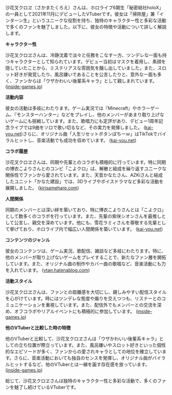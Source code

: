 沙花叉クロヱ（さかまたくろえ）さんは、ホロライブ6期生「秘密結社holoX」の一員として2021年11月にデビューしたVTuberです。彼女は「掃除屋」兼「インターン生」というユニークな役割を持ち、独特のキャラクター性と多彩な活動で多くのファンを魅了しました。以下に、彼女の特徴や活動について詳しく解説します。

**キャラクター性**

沙花叉クロヱさんは、冷静沈着で淡々と任務をこなす一方、ツンデレな一面も持つキャラクターとして知られています。デビュー当初はマスクを着用し、素顔を隠していたことから、ミステリアスな雰囲気を醸し出していました。また、スロット好きが発覚したり、風呂嫌いであることを公言したりと、意外な一面も多く、ファンからは「ウザかわいい後輩系キャラ」として親しまれています。 ([inside-games.jp](https://www.inside-games.jp/article/2021/12/12/135755.html?utm_source=openai))

**活動内容**

彼女の活動は多岐にわたります。ゲーム実況では『Minecraft』やホラーゲーム、『モンスターハンター』などをプレイし、他のメンバーがあまり取り上げないゲームにも挑戦しています。また、歌唱力にも定評があり、デビュー1周年記念ライブでは9曲をソロで歌い切るなど、その実力を発揮しました。 ([kai-you.net](https://kai-you.net/article/86075?utm_source=openai))さらに、オリジナル曲「人生リセットボタンぽちーｗ」はTikTokでバイラルヒットし、音楽活動でも成功を収めています。 ([kai-you.net](https://kai-you.net/article/85358?utm_source=openai))

**コラボ履歴**

沙花叉クロヱさんは、同期や先輩とのコラボも積極的に行っています。特に同期の博衣こよりさんとのコンビ「こよクロ」は、解散と結成を繰り返すユニークな関係性でファンから愛されています。また、天音かなたさん、AZKiさんと結成したユニット「かなた建設」では、3Dライブやボイスドラマなど多彩な活動を展開しました。 ([kirisamehare.com](https://kirisamehare.com/holox_sakamatachloe/?utm_source=openai))

**人間関係**

同期のメンバーとは深い絆を築いており、特に博衣こよりさんとは「こよクロ」として数多くのコラボを行っています。また、先輩の紫咲シオンさんを最推しとして公言し、親交を深めています。他にも、雪花ラミィさんを尊敬する先輩として挙げており、ホロライブ内で幅広い人間関係を築いています。 ([kai-you.net](https://kai-you.net/article/85358?utm_source=openai))

**コンテンツのジャンル**

彼女のコンテンツは、ゲーム実況、歌配信、雑談など多岐にわたります。特に、他のメンバーが取り上げないゲームをプレイすることで、新たなファン層を開拓しています。また、オリジナル曲の制作やカバー曲の歌唱など、音楽活動にも力を入れています。 ([vtan.hatenablog.com](https://vtan.hatenablog.com/entry/2024/01/09/231726?utm_source=openai))

**活動スタイル**

沙花叉クロヱさんは、ファンとの距離感を大切にし、親しみやすい配信スタイルを心がけています。時にはツンデレな態度や煽りを交えつつも、リスナーとのコミュニケーションを重視しています。また、配信外でもメンバーとの交流を深め、オフコラボやリアルイベントにも積極的に参加しています。 ([inside-games.jp](https://www.inside-games.jp/article/2021/12/12/135755.html?utm_source=openai))

**他のVTuberと比較した時の特徴**

他のVTuberと比較して、沙花叉クロヱさんは「ウザかわいい後輩系キャラ」としての立ち位置が際立っています。また、風呂嫌いやスロット好きといった個性的なエピソードが多く、ファンからの愛されキャラとしての地位を確立しています。さらに、音楽活動においても独自のセンスを発揮し、オリジナル曲がバイラルヒットするなど、他のVTuberとは一線を画す存在感を放っています。 ([inside-games.jp](https://www.inside-games.jp/article/2021/12/12/135755.html?utm_source=openai))

総じて、沙花叉クロヱさんは独特のキャラクター性と多彩な活動で、多くのファンを魅了し続けているVTuberです。 